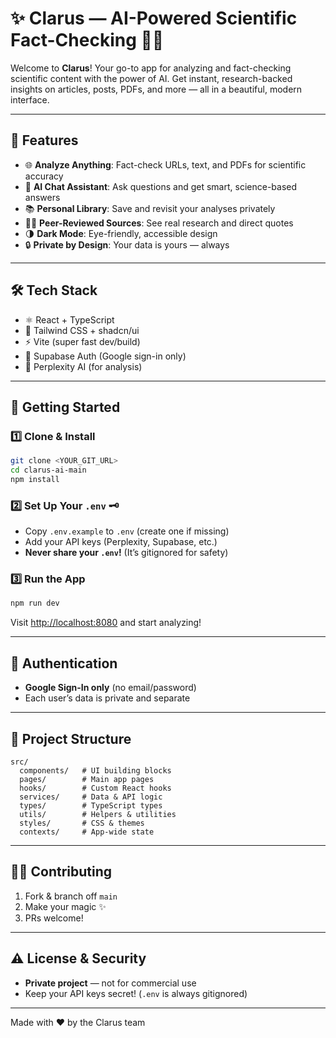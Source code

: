 # ✨ Clarus — AI-Powered Scientific Fact-Checking 🧠🔬

Welcome to **Clarus**! Your go-to app for analyzing and fact-checking scientific content with the power of AI. Get instant, research-backed insights on articles, posts, PDFs, and more — all in a beautiful, modern interface.

---

## 🚀 Features

- 🌐 **Analyze Anything**: Fact-check URLs, text, and PDFs for scientific accuracy
- 🤖 **AI Chat Assistant**: Ask questions and get smart, science-based answers
- 📚 **Personal Library**: Save and revisit your analyses privately
- 🕵️‍♂️ **Peer-Reviewed Sources**: See real research and direct quotes
- 🌗 **Dark Mode**: Eye-friendly, accessible design
- 🔒 **Private by Design**: Your data is yours — always

---

## 🛠️ Tech Stack

- ⚛️ React + TypeScript
- 🎨 Tailwind CSS + shadcn/ui
- ⚡ Vite (super fast dev/build)
- 🔑 Supabase Auth (Google sign-in only)
- 🤝 Perplexity AI (for analysis)

---

## 🏁 Getting Started

### 1️⃣ Clone & Install
```sh
git clone <YOUR_GIT_URL>
cd clarus-ai-main
npm install
```

### 2️⃣ Set Up Your `.env`  🗝️
- Copy `.env.example` to `.env` (create one if missing)
- Add your API keys (Perplexity, Supabase, etc.)
- **Never share your `.env`!** (It’s gitignored for safety)

### 3️⃣ Run the App
```sh
npm run dev
```
Visit [http://localhost:8080](http://localhost:8080) and start analyzing!

---

## 🔑 Authentication
- **Google Sign-In only** (no email/password)
- Each user’s data is private and separate

---

## 📁 Project Structure

```
src/
  components/   # UI building blocks
  pages/        # Main app pages
  hooks/        # Custom React hooks
  services/     # Data & API logic
  types/        # TypeScript types
  utils/        # Helpers & utilities
  styles/       # CSS & themes
  contexts/     # App-wide state
```

---

## 🧑‍💻 Contributing
1. Fork & branch off `main`
2. Make your magic ✨
3. PRs welcome!

---

## ⚠️ License & Security
- **Private project** — not for commercial use
- Keep your API keys secret! (`.env` is always gitignored)

---

Made with ❤️ by the Clarus team